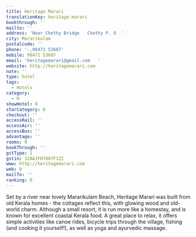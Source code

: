 ```yaml
---
title: Heritage Marari
translationKey: heritage-marari
bookthrough: ''
mailto: ''
address: 'Near Chethy Bridge   Chethy P. O  '
city: Mararikulam
postalcode: ''
phone: '-,98471 53607'
mobile: 98471 53607
email: 'heritagemarari@gmail.com   '
website: http://heritagemarari.com
note: ''
type: hotel
tags:
  - Hotels
category:
  - H
showHotel: 0
starCategory: 0
checkout: ''
accessRail: ''
accessAir: ''
accessBus: ''
advantage: ''
rooms: 0
bookThrough: ''
gstType: 1
gstin: 32AAJFH7807F1ZI
www: http://heritagemarari.com
web: 0
mailTo: ''
ranking: 0
---
```







Set by a river near lovely Mararikulam Beach, Heritage Marari was built from old Kerala homes - the cottages reflect this, with glowing wood and old-world charm. Although a small resort, it is run more like a homestay, and is known for excellent coastal Kerala food.    A great place to relax, it offers simple activities like canoe rides, bicycle trips through the village, fishing (and cooking it yourself!), as well as yoga and ayurvedic massage.   